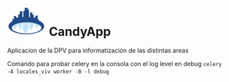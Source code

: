 # <img src="./static/dpv_base/images/logo.svg" width="90">                                 CandyApp

Aplicacion de la DPV para informatización de las distintas areas

Comando para probar celery en la consola con el log level en debug
`celery -A locales_viv worker -B -l debug`
